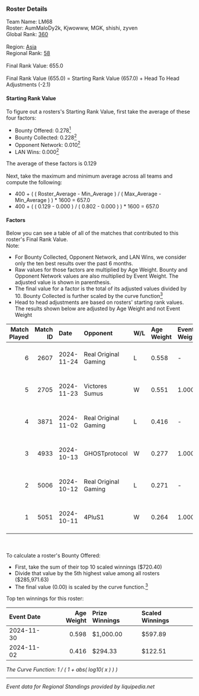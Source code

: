 ### Roster Details<br />
Team Name: LM68<br />
Roster: AumMaloDy2k, Kjwowww, MGK, shishi, zyven<br />
Global Rank: [360](../../standings_global_2025_02_28.md)<br />
<br />
Region: [Asia]( ../../standings_asia_2025_02_28.md)<br />
Regional Rank: [58]( ../../standings_asia_2025_02_28.md)<br />
<br />
Final Rank Value:  655.0<br />
<br />
Final Rank Value (655.0) = Starting Rank Value (657.0) + Head To Head Adjustments (-2.1)<br />

#### Starting Rank Value<br />
To figure out a rosters's Starting Rank Value, first take the average of these four factors:<br />
- Bounty Offered: 0.278[<sup>1</sup>](#table2)
- Bounty Collected: 0.228[<sup>2</sup>](#table1)
- Opponent Network: 0.010[<sup>2</sup>](#table1)
- LAN Wins: 0.000[<sup>2</sup>](#table1)

The average of these factors is 0.129<br />
<br />
Next, take the maximum and minimum average across all teams and compute the following:<br />
- 400 + ( ( Roster_Average - Min_Average ) / ( Max_Average - Min_Average ) ) * 1600 = 657.0
- 400 + ( ( 0.129 - 0.000 ) / ( 0.802 - 0.000 ) ) * 1600 = 657.0


#### Factors<br />
Below you can see a table of all of the matches that contributed to this roster's Final Rank Value.<br />
Note:<br />

- For Bounty Collected, Opponent Network, and LAN Wins, we consider only the ten best results over the past 6 months.
- Raw values for those factors are multiplied by Age Weight. Bounty and Opponent Network values are also multiplied by Event Weight. The adjusted value is shown in parenthesis.
- The final value for a factor is the total of its adjusted values divided by 10. Bounty Collected is further scaled by the curve function[<sup>3</sup>](#curveFunction)
- Head to head adjustments are based on rosters' starting rank values. The results shown below are adjusted by Age Weight and not Event Weight
<span id="table1"></span><br />


| Match Played | Match ID | Date       | Opponent             | W/L | Age Weight | Event Weight | Bounty Collected | Opponent Network | LAN Wins  | H2H Adj. | Roster                                    |
| -: | -: | :- | :- | :- | :- | :- | :- | :- | :- | -: | :- |
|            6 |     2607 | 2024-11-24 | Real Original Gaming | L   | 0.558      | -            | -                | -                | -         |    -6.94 | AumMaloDy2k, Kjwowww, MGK, shishi, zyven  |
|            5 |     2705 | 2024-11-23 | Victores Sumus       | W   | 0.551      | 1.000        | 0.007 (0.004)    | 0.169 (0.093)    | 0 (0.000) |    10.38 | AumMaloDy2k, Kjwowww, MGK, shishi, zyven  |
|            4 |     3871 | 2024-11-02 | Real Original Gaming | L   | 0.416      | -            | -                | -                | -         |    -5.28 | Alot, AumMaloDy2k, Kjwowww, shishi, zyven |
|            3 |     4933 | 2024-10-13 | GHOSTprotocol        | W   | 0.277      | 1.000        | 0.000 (0.000)    | 0.013 (0.004)    | 0 (0.000) |     1.71 | Alot, AumMaloDy2k, Kjwowww, shishi, zyven |
|            2 |     5006 | 2024-10-12 | Real Original Gaming | L   | 0.271      | -            | -                | -                | -         |    -3.52 | Alot, AumMaloDy2k, Kjwowww, shishi, zyven |
|            1 |     5051 | 2024-10-11 | 4PluS1               | W   | 0.264      | 1.000        | 0.000 (0.000)    | 0.000 (0.000)    | 0 (0.000) |     1.59 | Alot, AumMaloDy2k, Kjwowww, shishi, zyven |

<br />
<span id="table2"></span><br />
To calculate a roster's Bounty Offered:<br />

- First, take the sum of their top 10 scaled winnings ($720.40)
- Divide that value by the 5th highest value among all rosters ($285,971.63)
- The final value (0.00) is scaled by the curve function.[<sup>3</sup>](#curveFunction)

Top ten winnings for this roster:<br />

| Event Date | Age Weight | Prize Winnings | Scaled Winnings |
| :- | -: | :- | :- |
| 2024-11-30 |      0.598 | $1,000.00      | $597.89         |
| 2024-11-02 |      0.416 | $294.33        | $122.51         |


<span id="curveFunction"></span>_The Curve Function: 1 / ( 1 + abs( log10( x ) ) )_<br />

---
_Event data for Regional Standings provided by liquipedia.net_<br />
